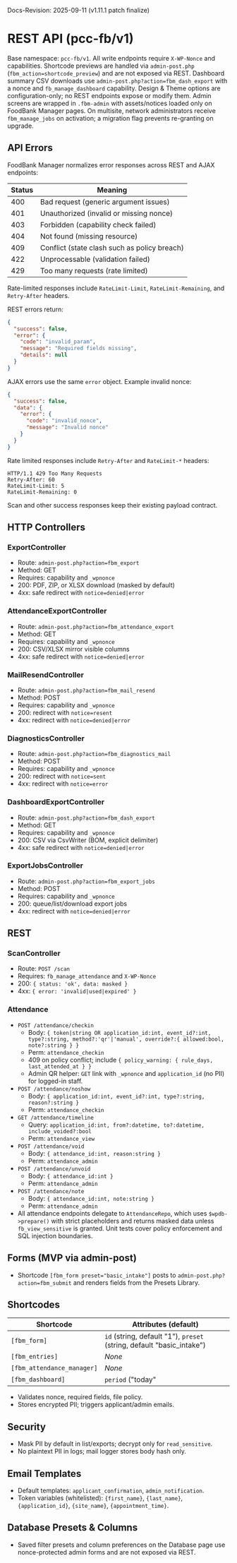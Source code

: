 Docs-Revision: 2025-09-11 (v1.11.1 patch finalize)
# REST API (pcc-fb/v1)

Base namespace: `pcc-fb/v1`. All write endpoints require `X-WP-Nonce` and capabilities.
Shortcode previews are handled via `admin-post.php` (`fbm_action=shortcode_preview`) and are not exposed via REST.
Dashboard summary CSV downloads use `admin-post.php?action=fbm_dash_export` with a nonce and `fb_manage_dashboard` capability.
Design & Theme options are configuration-only; no REST endpoints expose or modify them.
Admin screens are wrapped in `.fbm-admin` with assets/notices loaded only on FoodBank Manager pages.
On multisite, network administrators receive `fbm_manage_jobs` on activation; a migration flag prevents re-granting on upgrade.

## API Errors

FoodBank Manager normalizes error responses across REST and AJAX endpoints:

| Status | Meaning |
| ------ | ------- |
| 400 | Bad request (generic argument issues) |
| 401 | Unauthorized (invalid or missing nonce) |
| 403 | Forbidden (capability check failed) |
| 404 | Not found (missing resource) |
| 409 | Conflict (state clash such as policy breach) |
| 422 | Unprocessable (validation failed) |
| 429 | Too many requests (rate limited) |
Rate-limited responses include `RateLimit-Limit`, `RateLimit-Remaining`, and `Retry-After` headers.

REST errors return:

```json
{
  "success": false,
  "error": {
    "code": "invalid_param",
    "message": "Required fields missing",
    "details": null
  }
}
```

AJAX errors use the same `error` object. Example invalid nonce:

```json
{
  "success": false,
  "data": {
    "error": {
      "code": "invalid_nonce",
      "message": "Invalid nonce"
    }
  }
}
```

Rate limited responses include `Retry-After` and `RateLimit-*` headers:

```
HTTP/1.1 429 Too Many Requests
Retry-After: 60
RateLimit-Limit: 5
RateLimit-Remaining: 0
```

Scan and other success responses keep their existing payload contract.

## HTTP Controllers

### ExportController
- Route: `admin-post.php?action=fbm_export`
- Method: GET
- Requires: capability and `_wpnonce`
- 200: PDF, ZIP, or XLSX download (masked by default)
- 4xx: safe redirect with `notice=denied|error`

### AttendanceExportController
- Route: `admin-post.php?action=fbm_attendance_export`
- Method: GET
- Requires: capability and `_wpnonce`
- 200: CSV/XLSX mirror visible columns
- 4xx: safe redirect with `notice=denied|error`

### MailResendController
- Route: `admin-post.php?action=fbm_mail_resend`
- Method: POST
- Requires: capability and `_wpnonce`
- 200: redirect with `notice=resent`
- 4xx: redirect with `notice=denied|error`

### DiagnosticsController
- Route: `admin-post.php?action=fbm_diagnostics_mail`
- Method: POST
- Requires: capability and `_wpnonce`
- 200: redirect with `notice=sent`
- 4xx: redirect with `notice=error`

### DashboardExportController
- Route: `admin-post.php?action=fbm_dash_export`
- Method: GET
- Requires: capability and `_wpnonce`
- 200: CSV via CsvWriter (BOM, explicit delimiter)
- 4xx: safe redirect with `notice=denied|error`

### ExportJobsController
- Route: `admin-post.php?action=fbm_export_jobs`
- Method: POST
- Requires: capability and `_wpnonce`
- 200: queue/list/download export jobs
- 4xx: redirect with `notice=denied|error`

## REST

### ScanController
- Route: `POST /scan`
- Requires: `fb_manage_attendance` and `X-WP-Nonce`
- 200: `{ status: 'ok', data: masked }`
- 4xx: `{ error: 'invalid|used|expired' }`

### Attendance
- `POST /attendance/checkin`
  - Body: `{ token|string OR application_id:int, event_id?:int, type?:string, method?:'qr'|'manual', override?:{ allowed:bool, note?:string } }`
  - Perm: `attendance_checkin`
  - 409 on policy conflict; include `{ policy_warning: { rule_days, last_attended_at } }`
  - Admin QR helper: `GET` link with `_wpnonce` and `application_id` (no PII) for logged-in staff.
- `POST /attendance/noshow`
  - Body: `{ application_id:int, event_id?:int, type?:string, reason?:string }`
  - Perm: `attendance_checkin`
- `GET /attendance/timeline`
  - Query: `application_id:int, from?:datetime, to?:datetime, include_voided?:bool`
  - Perm: `attendance_view`
- `POST /attendance/void`
  - Body: `{ attendance_id:int, reason:string }`
  - Perm: `attendance_admin`
- `POST /attendance/unvoid`
  - Body: `{ attendance_id:int }`
  - Perm: `attendance_admin`
- `POST /attendance/note`
  - Body: `{ attendance_id:int, note:string }`
  - Perm: `attendance_admin`
- All attendance endpoints delegate to `AttendanceRepo`, which uses `$wpdb->prepare()` with strict placeholders and returns masked data unless `fb_view_sensitive` is granted. Unit tests cover policy enforcement and SQL injection boundaries.

## Forms (MVP via admin-post)
- Shortcode `[fbm_form preset="basic_intake"]` posts to `admin-post.php?action=fbm_submit` and renders fields from the Presets Library.

## Shortcodes

| Shortcode | Attributes (default) |
| --- | --- |
| `[fbm_form]` | `id` (string, default "1"), `preset` (string, default "basic_intake") |
| `[fbm_entries]` | _None_ |
| `[fbm_attendance_manager]` | _None_ |
| `[fbm_dashboard]` | `period` ("today"|"7d"|"30d"), `compare` ("1"|"0"), `sparkline` ("1"|"0"), `event`, `type` ("in_person"|"delivery"|"all"), `policy_only` ("1"|"0") |
- Validates nonce, required fields, file policy.
- Stores encrypted PII; triggers applicant/admin emails.

## Security
- Mask PII by default in list/exports; decrypt only for `read_sensitive`.
- No plaintext PII in logs; mail logger stores body hash only.

## Email Templates

- Default templates: `applicant_confirmation`, `admin_notification`.
- Token variables (whitelisted): `{first_name}`, `{last_name}`, `{application_id}`, `{site_name}`, `{appointment_time}`.

## Database Presets & Columns

- Saved filter presets and column preferences on the Database page use nonce-protected admin forms and are not exposed via REST.

